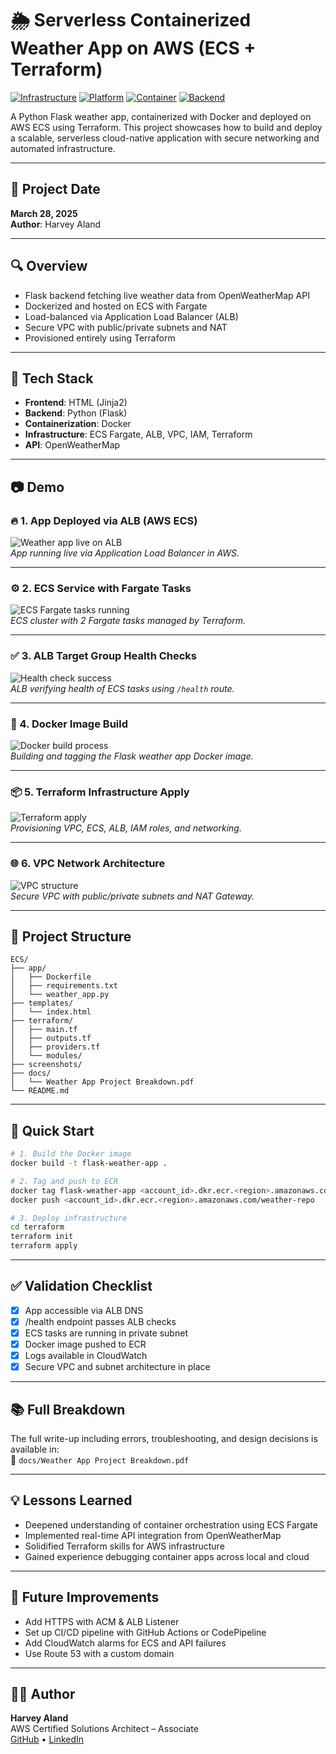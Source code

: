 # 🌦️ Serverless Containerized Weather App on AWS (ECS + Terraform)

[![Infrastructure](https://img.shields.io/badge/Infrastructure-Terraform-5C4EE5?logo=terraform)](https://www.terraform.io/)
[![Platform](https://img.shields.io/badge/Platform-AWS-232F3E?logo=amazon-aws)](https://aws.amazon.com/)
[![Container](https://img.shields.io/badge/Container-Docker-2496ED?logo=docker)](https://www.docker.com/)
[![Backend](https://img.shields.io/badge/Backend-Flask-000000?logo=flask)](https://flask.palletsprojects.com/)


A Python Flask weather app, containerized with Docker and deployed on AWS ECS using Terraform. This project showcases how to build and deploy a scalable, serverless cloud-native application with secure networking and automated infrastructure.

---

## 📅 Project Date
**March 28, 2025**  
**Author**: Harvey Aland

---

## 🔍 Overview
- Flask backend fetching live weather data from OpenWeatherMap API
- Dockerized and hosted on ECS with Fargate
- Load-balanced via Application Load Balancer (ALB)
- Secure VPC with public/private subnets and NAT
- Provisioned entirely using Terraform

---

## 🧱 Tech Stack
- **Frontend**: HTML (Jinja2)
- **Backend**: Python (Flask)
- **Containerization**: Docker
- **Infrastructure**: ECS Fargate, ALB, VPC, IAM, Terraform
- **API**: OpenWeatherMap

---

## 📷 Demo

### 🔥 1. App Deployed via ALB (AWS ECS)
![Weather app live on ALB](screenshots/ALB%20DNS%20in%20url%20showing%20the%20container%20is%20now%20live.png)  
_App running live via Application Load Balancer in AWS._

---

### ⚙️ 2. ECS Service with Fargate Tasks
![ECS Fargate tasks running](screenshots/ECS%20cluster%20running%20with%20ecs%20tasks.png)  
_ECS cluster with 2 Fargate tasks managed by Terraform._

---

### ✅ 3. ALB Target Group Health Checks
![Health check success](screenshots/ALB%20Target%20group%20checking%20app%20health%20on%20Port%205000.png)  
_ALB verifying health of ECS tasks using `/health` route._

---

### 🐳 4. Docker Image Build
![Docker build process](screenshots/running%20the%20build%20command%20.png)  
_Building and tagging the Flask weather app Docker image._

---

### 📦 5. Terraform Infrastructure Apply
![Terraform apply](screenshots/Terraform%20apply%20on%20the%20code%20.png)  
_Provisioning VPC, ECS, ALB, IAM roles, and networking._

---

### 🌐 6. VPC Network Architecture
![VPC structure](screenshots/VPC%20with%20network%20map.png)  
_Secure VPC with public/private subnets and NAT Gateway._

---

## 📂 Project Structure

```
ECS/
├── app/
│   ├── Dockerfile
│   ├── requirements.txt
│   └── weather_app.py
├── templates/
│   └── index.html
├── terraform/
│   ├── main.tf
│   ├── outputs.tf
│   ├── providers.tf
│   └── modules/
├── screenshots/
├── docs/
│   └── Weather App Project Breakdown.pdf
└── README.md
```

---

## 🚀 Quick Start

```bash
# 1. Build the Docker image
docker build -t flask-weather-app .

# 2. Tag and push to ECR
docker tag flask-weather-app <account_id>.dkr.ecr.<region>.amazonaws.com/weather-repo
docker push <account_id>.dkr.ecr.<region>.amazonaws.com/weather-repo

# 3. Deploy infrastructure
cd terraform
terraform init
terraform apply
```

---

## ✅ Validation Checklist

- [x] App accessible via ALB DNS
- [x] /health endpoint passes ALB checks
- [x] ECS tasks are running in private subnet
- [x] Docker image pushed to ECR
- [x] Logs available in CloudWatch
- [x] Secure VPC and subnet architecture in place

---

## 📚 Full Breakdown

The full write-up including errors, troubleshooting, and design decisions is available in:  
📄 `docs/Weather App Project Breakdown.pdf`

---

## 💡 Lessons Learned

- Deepened understanding of container orchestration using ECS Fargate
- Implemented real-time API integration from OpenWeatherMap
- Solidified Terraform skills for AWS infrastructure
- Gained experience debugging container apps across local and cloud

---

## 🔭 Future Improvements

- Add HTTPS with ACM & ALB Listener
- Set up CI/CD pipeline with GitHub Actions or CodePipeline
- Add CloudWatch alarms for ECS and API failures
- Use Route 53 with a custom domain

---

## 👨‍💻 Author

**Harvey Aland**  
AWS Certified Solutions Architect – Associate  
[GitHub](https://github.com/HarveyAland) • [LinkedIn](https://www.linkedin.com/in/harvey-aland-172542295)
